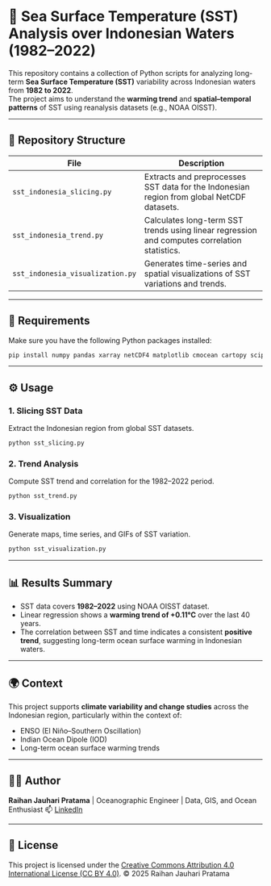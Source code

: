 # 🌊 Sea Surface Temperature (SST) Analysis over Indonesian Waters (1982–2022)

This repository contains a collection of Python scripts for analyzing long-term **Sea Surface Temperature (SST)** variability across Indonesian waters from **1982 to 2022**.  
The project aims to understand the **warming trend** and **spatial–temporal patterns** of SST using reanalysis datasets (e.g., NOAA OISST).

---

## 📁 Repository Structure

| File | Description |
|------|--------------|
| `sst_indonesia_slicing.py` | Extracts and preprocesses SST data for the Indonesian region from global NetCDF datasets. |
| `sst_indonesia_trend.py` | Calculates long-term SST trends using linear regression and computes correlation statistics. |
| `sst_indonesia_visualization.py` | Generates time-series and spatial visualizations of SST variations and trends. |

---

## 🧰 Requirements

Make sure you have the following Python packages installed:

```bash
pip install numpy pandas xarray netCDF4 matplotlib cmocean cartopy scipy
````
---

## ⚙️ Usage

### 1. **Slicing SST Data**

Extract the Indonesian region from global SST datasets.

```bash
python sst_slicing.py
```

### 2. **Trend Analysis**

Compute SST trend and correlation for the 1982–2022 period.

```bash
python sst_trend.py
```

### 3. **Visualization**

Generate maps, time series, and GIFs of SST variation.

```bash
python sst_visualization.py
```

---

## 📊 Results Summary

* SST data covers **1982–2022** using NOAA OISST dataset.
* Linear regression shows a **warming trend of +0.11°C** over the last 40 years.
* The correlation between SST and time indicates a consistent **positive trend**, suggesting long-term ocean surface warming in Indonesian waters.

---

## 🌍 Context

This project supports **climate variability and change studies** across the Indonesian region, particularly within the context of:

* ENSO (El Niño–Southern Oscillation)
* Indian Ocean Dipole (IOD)
* Long-term ocean surface warming trends

---

## 🧑‍💻 Author

**Raihan Jauhari Pratama** | Oceanographic Engineer | Data, GIS, and Ocean Enthusiast
📫 [LinkedIn](www.linkedin.com/in/raihan-jauhari-pratama-a4a8b51a5)

---

## 📜 License

This project is licensed under the [Creative Commons Attribution 4.0 International License (CC BY 4.0)](https://creativecommons.org/licenses/by/4.0/).
© 2025 Raihan Jauhari Pratama
